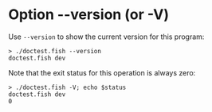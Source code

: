 # Option --version (or -V)

Use `--version` to show the current version for this program:

    > ./doctest.fish --version
    doctest.fish dev

Note that the exit status for this operation is always zero:

    > ./doctest.fish -V; echo $status
    doctest.fish dev
    0
